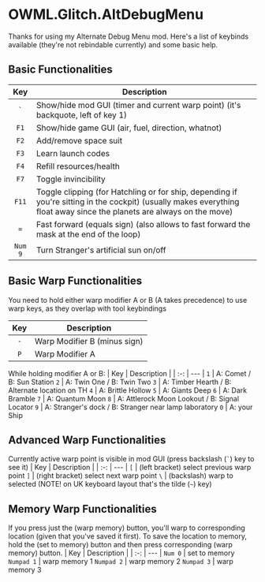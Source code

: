 # OWML.Glitch.AltDebugMenu

Thanks for using my Alternate Debug Menu mod.
Here's a list of keybinds available (they're not rebindable currently) and some basic help.

## Basic Functionalities

| Key | Description |
| :-: | --- |
`` ` `` | Show/hide mod GUI (timer and current warp point) (it's backquote, left of key 1)
`F1`    | Show/hide game GUI (air, fuel, direction, whatnot)
`F2`    | Add/remove space suit
`F3`    | Learn launch codes
`F4`    | Refill resources/health
`F7`    | Toggle invincibility
`F11`   | Toggle clipping (for Hatchling or for ship, depending if you're sitting in the cockpit) (usually makes everything float away since the planets are always on the move)
`=`     | Fast forward (equals sign) (also allows to fast forward the mask at the end of the loop)
`Num 9` | Turn Stranger's artificial sun on/off

## Basic Warp Functionalities

You need to hold either warp modifier A or B (A takes precedence) to use warp keys, as they overlap with tool keybindings

| Key | Description |
| :-: | --- |
`-` | Warp Modifier B (minus sign)
`P` | Warp Modifier A

While holding modifier A or B:
| Key | Description |
| :-: | --- |
`1` | A: Comet /  B: Sun Station
`2` | A: Twin One / B: Twin Two
`3` | A: Timber Hearth / B: Alternate location on TH
`4` | A: Brittle Hollow
`5` | A: Giants Deep
`6` | A: Dark Bramble
`7` | A: Quantum Moon
`8` | A: Attlerock Moon Lookout / B: Signal Locator
`9` | A: Stranger's dock / B: Stranger near lamp laboratory
`0` | A: your Ship

## Advanced Warp Functionalities

Currently active warp point is visible in mod GUI (press backslash (`` ` ``) key to see it)
| Key | Description |
| :-: | --- |
`[` | (left bracket) select previous warp point
`]` | (right bracket) select next warp point
`\` | (backslash) warp to selected (NOTE! on UK keyboard layout that's the tilde (`~`) key)

## Memory Warp Functionalities
If you press just the (warp memory) button, you'll warp to corresponding location (given that you've saved it first). To save the location to memory, hold the (set to memory) button and then press corresponding (warp memory) button.
| Key | Description |
| :-: | --- |
`Num 0` | set to memory
`Numpad 1` | warp memory 1
`Numpad 2` | warp memory 2
`Numpad 3` | warp memory 3

